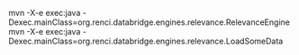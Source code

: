 mvn -X-e exec:java -Dexec.mainClass=org.renci.databridge.engines.relevance.RelevanceEngine
mvn -X-e exec:java -Dexec.mainClass=org.renci.databridge.engines.relevance.LoadSomeData
